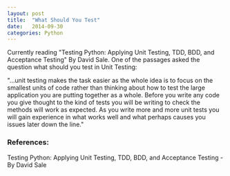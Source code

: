 ```yaml
---
layout: post
title:  "What Should You Test"
date:   2014-09-30 
categories: Python
---
```


Currently reading "Testing Python: Applying Unit Testing, TDD, BDD, and Acceptance Testing" By David Sale. One of the passages asked the question what should you test in Unit Testing:

"...unit testing makes the task easier as the whole idea is to focus on the smallest units of code rather than thinking about how to test the large application you are putting together as a whole. Before you write any code you give thought to the kind of tests you will be writing to check the methods will work as expected. As you write more and more unit tests you will gain experience in what works well and what
perhaps causes you issues later down the line."




### References: 
Testing Python: Applying Unit Testing, TDD, BDD, and Acceptance Testing -By David Sale 
